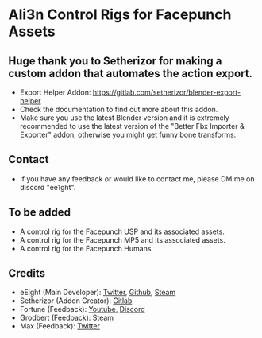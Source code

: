 # Ali3n Control Rigs for Facepunch Assets

## Huge thank you to Setherizor for making a custom addon that automates the action export.

* Export Helper Addon: https://gitlab.com/setherizor/blender-export-helper
* Check the documentation to find out more about this addon.
* Make sure you use the latest Blender version and it is extremely recommended to use the latest version of the "Better Fbx Importer & Exporter" addon, otherwise you might get funny bone transforms.

## Contact

* If you have any feedback or would like to contact me, please DM me on discord "ee1ght".

## To be added

* A control rig for the Facepunch USP and its associated assets.
* A control rig for the Facepunch MP5 and its associated assets.
* A control rig for the Facepunch Humans.

## Credits 

* eEight (Main Developer): [Twitter](https://twitter.com/eE1ght), [Github](https://github.com/eEight-dev), [Steam](https://steamcommunity.com/id/eE1ght)
* Setherizor (Addon Creator): [Gitlab](https://gitlab.com/setherizor)
* Fortune (Feedback): [Youtube](https://www.youtube.com/c/FortuneDev), [Discord](https://discord.gg/YjAEhzk3qe)
* Grodbert (Feedback): [Steam](https://steamcommunity.com/id/Grodbert)
* Max (Feedback): [Twitter](https://twitter.com/maxlebled)
